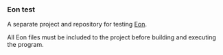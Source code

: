 ### Eon test
A separate project and repository for testing [Eon](https://github.com/kardoj/eon).

All Eon files must be included to the project before building and executing the program.